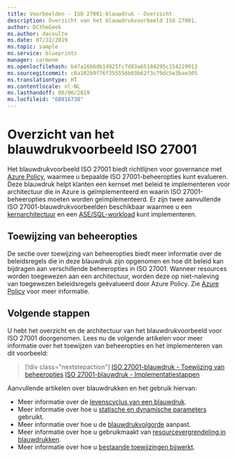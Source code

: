```yaml
---
title: Voorbeelden - ISO 27001-blauwdruk - Overzicht
description: Overzicht van het blauwdrukvoorbeeld ISO 27001.
author: DCtheGeek
ms.author: dacoulte
ms.date: 07/22/2019
ms.topic: sample
ms.service: blueprints
manager: carmonm
ms.openlocfilehash: b47a16b6db14925fc7d03a65184295c154229913
ms.sourcegitcommit: c8a102b9f76f355556b03b62f3c79dc5e3bae305
ms.translationtype: HT
ms.contentlocale: nl-NL
ms.lasthandoff: 08/06/2019
ms.locfileid: "68816738"
---
```

# <a name="overview-of-the-iso-27001-blueprint-sample"></a>Overzicht van het blauwdrukvoorbeeld ISO 27001

Het blauwdrukvoorbeeld ISO 27001 biedt richtlijnen voor governance met [Azure Policy](../../../policy/overview.md), waarmee u bepaalde ISO 27001-beheeropties kunt evalueren. Deze blauwdruk helpt klanten een kernset met beleid te implementeren voor architectuur die in Azure is geïmplementeerd en waarin ISO 27001-beheeropties moeten worden geïmplementeerd. Er zijn twee aanvullende ISO 27001-blauwdrukvoorbeelden beschikbaar waarmee u een [kernarchitectuur](../iso27001-shared/index.md) en een [ASE/SQL-workload](../iso27001-ase-sql-workload/index.md) kunt implementeren.

## <a name="control-mapping"></a>Toewijzing van beheeropties

De sectie over toewijzing van beheeropties biedt meer informatie over de beleidsregels die in deze blauwdruk zijn opgenomen en hoe dit beleid kan bijdragen aan verschillende beheeropties in ISO 27001. Wanneer resources worden toegewezen aan een architectuur, worden deze op niet-naleving van toegewezen beleidsregels geëvalueerd door Azure Policy. Zie [Azure Policy](../../../policy/overview.md) voor meer informatie.

## <a name="next-steps"></a>Volgende stappen

U hebt het overzicht en de architectuur van het blauwdrukvoorbeeld voor ISO 27001 doorgenomen.
Lees nu de volgende artikelen voor meer informatie over het toewijzen van beheeropties en het implementeren van dit voorbeeld:

> [!div class="nextstepaction"]
> [ISO 27001-blauwdruk - Toewijzing van beheeropties](./control-mapping.md)
> [ISO 27001-blauwdruk - Implementatiestappen](./deploy.md)

Aanvullende artikelen over blauwdrukken en het gebruik hiervan:

- Meer informatie over de [levenscyclus van een blauwdruk](../../concepts/lifecycle.md).
- Meer informatie over hoe u [statische en dynamische parameters](../../concepts/parameters.md) gebruikt.
- Meer informatie over hoe u de [blauwdrukvolgorde](../../concepts/sequencing-order.md) aanpast.
- Meer informatie over hoe u gebruikmaakt van [resourcevergrendeling in blauwdrukken](../../concepts/resource-locking.md).
- Meer informatie over hoe u [bestaande toewijzingen bijwerkt](../../how-to/update-existing-assignments.md).

